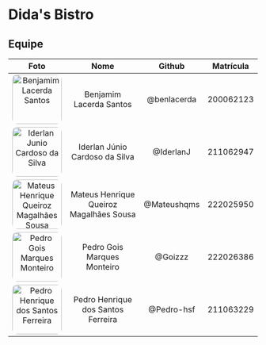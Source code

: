 # Dida's Bistro

## Equipe

| Foto | Nome | Github  | Matrícula |
|:----:|:----:|:------:|:---------:|
| <img width="100px" style="border-radius:10%" src="https://github.com/benlacerda.png" alt="Benjamim Lacerda Santos"> | Benjamim Lacerda Santos | @benlacerda | 200062123 |
| <img width="100px" style="border-radius:10%" src="https://github.com/IderlanJ.png" alt="Iderlan Junio Cardoso da Silva"> | Iderlan Júnio Cardoso da Silva | @IderlanJ | 211062947 |
| <img width="100px" style="border-radius:10%" src="https://github.com/Mateushqms.png" alt="Mateus Henrique Queiroz Magalhães Sousa"> | Mateus Henrique Queiroz Magalhães Sousa | @Mateushqms | 222025950 |
| <img width="100px" style="border-radius:10%" src="https://github.com/Goizzz.png" alt="Pedro Gois Marques Monteiro"> | Pedro Gois Marques Monteiro | @Goizzz | 222026386 |
| <img width="100px" style="border-radius:10%" src="https://github.com/Pedro-hsf.png" alt="Pedro Henrique dos Santos Ferreira"> | Pedro Henrique dos Santos Ferreira | @Pedro-hsf | 211063229 |